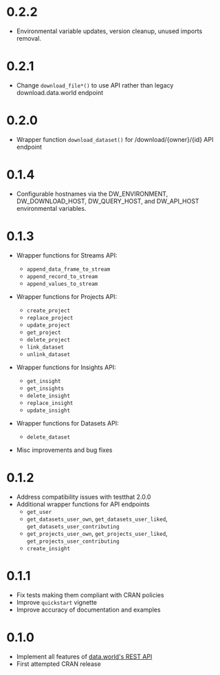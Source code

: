 # 0.2.2

* Environmental variable updates, version cleanup, unused imports removal.

# 0.2.1

* Change `download_file*()` to use API rather than legacy download.data.world endpoint

# 0.2.0

* Wrapper function `download_dataset()` for /download/{owner}/{id} API endpoint

# 0.1.4

* Configurable hostnames via the DW_ENVIRONMENT, DW_DOWNLOAD_HOST, DW_QUERY_HOST, and DW_API_HOST environmental variables.

# 0.1.3

* Wrapper functions for Streams API:
  * `append_data_frame_to_stream`
  * `append_record_to_stream`
  * `append_values_to_stream`

* Wrapper functions for Projects API:
  * `create_project`
  * `replace_project`
  * `update_project`
  * `get_project`
  * `delete_project`
  * `link_dataset`
  * `unlink_dataset`
  
* Wrapper functions for Insights API:
  * `get_insight`
  * `get_insights`
  * `delete_insight`
  * `replace_insight`
  * `update_insight`
  
* Wrapper functions for Datasets API:
  * `delete_dataset`
  
* Misc improvements and bug fixes

# 0.1.2

* Address compatibility issues with testthat 2.0.0
* Additional wrapper functions for API endpoints
  * `get_user`
  * `get_datasets_user_own`, `get_datasets_user_liked`, `get_datasets_user_contributing`
  * `get_projects_user_own`, `get_projects_user_liked`, `get_projects_user_contributing`
  * `create_insight`

# 0.1.1

* Fix tests making them compliant with CRAN policies
* Improve `quickstart` vignette
* Improve accuracy of documentation and examples

# 0.1.0

* Implement all features of [data.world's REST API](https://docs.data.world/documentation/api)
* First attempted CRAN release
